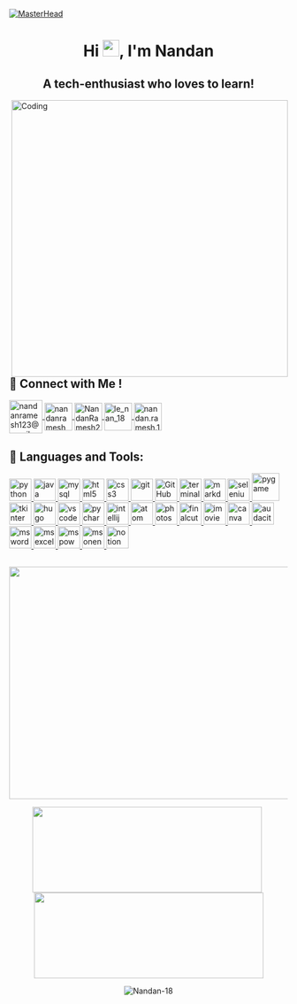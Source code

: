[![MasterHead](https://i.ibb.co/tHZSVC1/3000.gif)](nandan18.netlify.app)

<h1 align="center">Hi <img src="https://raw.githubusercontent.com/MartinHeinz/MartinHeinz/master/wave.gif" width="30px">, I'm Nandan</h1>

<h2 align="center">A tech-enthusiast who loves to learn!</h2>

<img align="right" alt="Coding" width="500" src="https://www.datarhine.com/images/coming.gif">

## 🎯 Connect with Me ! 

<p align="left">
<a href="mailto:nandanramesh123@gmail.com"
   target="_blank">
  <img align="center"
     src="https://cdn-icons.flaticon.com/png/512/2875/premium/2875394.png?token=exp=1644324911~hmac=9000ecd6d95d108c936ff0928c6e6eee"
     alt="nandanramesh123@gmail.com"
     height="60"
     width="60" />
</a>  
<a href="https://linkedin.com/in/nandanramesh"
   target="_blank">
  <img align="center" 
       src="https://img.icons8.com/external-justicon-lineal-color-justicon/344/external-linkedin-social-media-justicon-lineal-color-justicon.png" 
       alt="nandanramesh" 
       height="50" 
       width="50" />
</a>  
<a href="https://twitter.com/NandanRamesh2" 
   target="_blank">
  <img align="center" 
       src="https://img.icons8.com/external-justicon-lineal-color-justicon/344/external-twitter-social-media-justicon-lineal-color-justicon.png" 
       alt="NandanRamesh2" 
       height="50" 
       width="50" />
</a>  
<a href="https://instagram.com/le_nan_18"
   target="_blank">
  <img align="center" 
       src="https://upload.wikimedia.org/wikipedia/commons/thumb/e/e7/Instagram_logo_2016.svg/132px-Instagram_logo_2016.svg.png" 
       alt="le_nan_18" 
       height="50" 
       width="50" />
</a>  
<a href="https://www.facebook.com/nandan.ramesh.1069"
   target="_blank">
  <img align="center"
       src="https://img.icons8.com/external-justicon-lineal-color-justicon/344/external-facebook-social-media-justicon-lineal-color-justicon.png"
       alt="nandan.ramesh.1069"
       height="50"
       width="50" />
</a>  
  
</p>


## 🚀 Languages and Tools:

<p align = "left"> 
  
<a href = "https://www.python.org"
   target = "_blank"> 
  <img src = "https://cdn-icons.flaticon.com/png/512/3098/premium/3098090.png?token=exp=1643995183~hmac=a17d1f42bafe32237502a5b9a99abcf6"
       alt = "python"
       width = "40" 
       height = "40"/> 
</a> 
<a href = "https://www.java.com"
   target = "_blank"> 
  <img src = "https://cdn-icons-png.flaticon.com/512/226/226777.png"
       alt = "java" 
       width = "40" 
       height = "40"/> 
</a> 
<a href = "https://www.mysql.com" 
   target = "_blank"> 
  <img src = "https://d33wubrfki0l68.cloudfront.net/dcb20c9a5cdd57de99030108ec988a52b190b168/a9e1e/images/icon-pack/mysql.svg"
       alt = "mysql"
       width = "40"
       height = "40"/>
</a> 
<a href = "https://www.w3.org/html"
   target = "_blank"> 
  <img src = "https://cdn-icons-png.flaticon.com/512/888/888859.png"
       alt = "html5"
       width = "40"
       height = "40"/> 
</a> 
<a href = "https://www.w3schools.com/css"
   target = "_blank"> 
  <img src = "https://cdn-icons-png.flaticon.com/512/888/888847.png" 
       alt="css3" 
       width="40" 
       height="40"/> 
</a> 
<a href = "https://git-scm.com" 
   target = "_blank"> 
  <img src = "https://www.vectorlogo.zone/logos/git-scm/git-scm-icon.svg"
       alt="git" 
       width="40" 
       height="40"/> 
</a>
<a href = "https://github.com" 
   target = "_blank"> 
  <img src = "https://cdn-icons.flaticon.com/png/512/536/premium/536452.png?token=exp=1643372451~hmac=7b61f1036a9d6270d2727d018d0cf81b" 
       alt="GitHub" 
       width="40" 
       height="40"/>
</a>
<a href = "https://en.wikipedia.org/wiki/Terminal_(macOS)" 
   target = "_blank"> 
  <img src = "https://www.macworld.co.uk/cmsdata/features/3608274/Terminalicon2_thumb900_1-1.png" 
       alt="terminal" 
       width="40" 
       height="40"/>
</a>
<a href = "https://en.wikipedia.org/wiki/Markdown" 
   target = "_blank"> 
  <img src = "https://img.icons8.com/nolan/344/markdown.png" 
       alt="markdown" 
       width="40" 
       height="40"/>
</a>
<a href = "https://www.selenium.dev" 
   target = "_blank"> 
  <img src = "https://img.icons8.com/officexs/344/selenium-test-automation.png" 
       alt="selenium" 
       width="40" 
       height="40"/>
</a>
<a href = "https://www.pygame.org" 
   target = "_blank"> 
  <img src = "https://dhanush.gallerycdn.vsassets.io/extensions/dhanush/pygame-snips/0.0.4/1632475634170/Microsoft.VisualStudio.Services.Icons.Default" 
       alt="pygame" 
       width="50" 
       height="50"/>
</a>
<a href = "https://docs.python.org/3/library/tkinter.html" 
   target = "_blank"> 
  <img src = "https://i.ibb.co/hMTyD9g/pngwing-com.png" 
       alt="tkinter" 
       width="40" 
       height="40"/>
</a>
<a href = "https://gohugo.io" 
   target = "_blank"> 
  <img src = "https://d33wubrfki0l68.cloudfront.net/d8b90f575d5630e17b76f200f8b1a3311e3b03b7/eeca9/images/icon-pack/hugo.svg"
       alt="hugo" 
       width="40" 
       height="40"/> 
</a>
<a href = "https://code.visualstudio.com" 
   target = "_blank"> 
  <img src = "https://img.icons8.com/color/344/visual-studio-code-2019.png" 
       alt="vscode" 
       width="40" 
       height="40"/> 
</a>
<a href = "https://www.jetbrains.com/pycharm" 
   target = "_blank"> 
  <img src = "https://img.icons8.com/color/344/pycharm.png" 
       alt="pycharm" 
       width="40" 
       height="40"/> 
</a>
<a href = "https://www.jetbrains.com/idea" 
   target = "_blank"> 
  <img src = "https://img.icons8.com/color/344/intellij-idea.png" 
       alt="intellij" 
       width="40" 
       height="40"/> 
</a>
<a href = "https://atom.io" 
   target = "_blank"> 
  <img src = "https://seeklogo.com/images/A/atom-logo-19BD90FF87-seeklogo.com.png" 
       alt="atom" 
       width="40" 
       height="40"/> 
</a>
  <a href = "https://www.photoshop.com/en" 
   target = "_blank"> 
  <img src = "https://d33wubrfki0l68.cloudfront.net/434767316b96f7729fddf13409a67dbb48c15777/5952d/images/icon-pack/photoshop.svg" 
       alt="photoshop" 
       width="40" 
       height="40"/>
</a>
  <a href = "https://en.wikipedia.org/wiki/Final_Cut_Pro" 
   target = "_blank">
  <img src = "https://d33wubrfki0l68.cloudfront.net/f5afcc33247b90f5ddb9fa346ec0351c92c1a732/6308b/images/icon-pack/finalcut.svg" 
     alt="finalcutpro"
     width = "40" 
     height = "40"/>
</a>
<a href = "https://en.wikipedia.org/wiki/IMovie" 
   target = "_blank">
<img src = "https://img.icons8.com/fluency/344/imovie.png" 
     alt="imovie" 
     width = "40" 
     height = "40"/>
</a>
<a href = "https://www.canva.com" 
   target = "_blank">
  <img src = "https://cdn.worldvectorlogo.com/logos/canva-1.svg" 
       alt="canva" 
       width = "40" 
       height = "40"/>
</a>
  <a href = "https://www.audacityteam.org" 
   target = "_blank">
  <img src = "https://d33wubrfki0l68.cloudfront.net/508fb2aa335ff58eb64362eb68946b0eb4e13ac9/04711/images/icon-pack/audacity.svg" 
       alt="audacity" 
       width = "40" 
       height = "40"/>
</a>
<a href = "https://www.microsoft.com/en-in/microsoft-365/word" 
   target = "_blank"> 
  <img src = "https://img.icons8.com/color/344/microsoft-word-2019--v2.png" 
       alt="msword" 
       width="40" 
       height="40"/> 
</a>
<a href = "https://www.microsoft.com/en-in/microsoft-365/excel" 
   target = "_blank"> 
  <img src = "https://img.icons8.com/color/344/microsoft-excel-2019--v1.png" 
       alt="msexcel" 
       width="40" 
       height="40"/> 
</a>
<a href = "https://www.microsoft.com/en-in/microsoft-365/powerpoint" 
   target = "_blank">
  <img src = "https://img.icons8.com/color/344/microsoft-powerpoint-2019--v1.png" 
       alt="mspowerpoint"
       width="40" 
       height="40"/> 
</a>
<a href = "https://www.microsoft.com/en-us/microsoft-365/onenote/digital-note-taking-app" 
   target = "_blank">
  <img src = "https://img.icons8.com/color/344/microsoft-onenote-2019.png" 
       alt="msonenote" 
       width="40" 
       height="40"/> 
</a>
<a href = "https://www.notion.so" 
   target = "_blank"> 
  <img src = "https://upload.wikimedia.org/wikipedia/commons/4/45/Notion_app_logo.png" 
       alt="notion" 
       width="40" 
       height="40"/> 
</a>
</p>

##

<a href = "https://github.com/Nandan-18"
   target = "_blank">
   <img src = "https://activity-graph.herokuapp.com/graph?username=Nandan-18&&theme=xcode"
        height = "420"
        width = "1200" />
</a>

<div align="center">
    <p><a href= "https://github.com/Nandan-18" style="margin-right: 5px"><img src="https://github-readme-streak-stats.herokuapp.com?user=Nandan-18&theme=github-dark&date_format=M%20j%5B%2C%20Y%5D" height = "155" width = "415"></a> <a href='https://github.com/Nandan-18'><img src="https://github-readme-stats.vercel.app/api?username=Nandan-18&show_icons=true&theme=radical" height = "155" width = "415"></a></p>
</div>

<p align="center"> <img src="https://profile-counter.glitch.me/Nandan-18/count.svg" alt="Nandan-18" /> </p>
